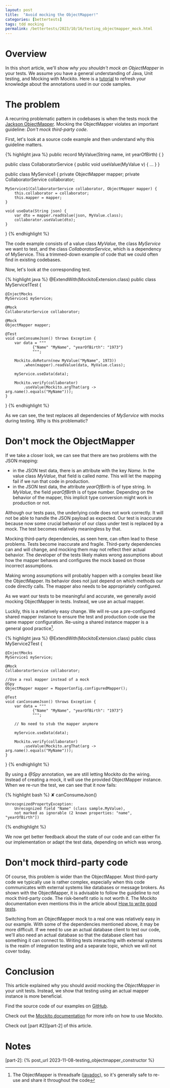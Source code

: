 ```yaml
---
layout: post
title:  "Avoid mocking the ObjectMapper!"
categories: [bettertests]
tags: tdd mocking
permalink: /bettertests/2023/10/16/testing_objectmapper_mock.html
---
```


# Overview

In this short article, we'll show _why you shouldn't mock an ObjectMapper_ in your tests.
We assume you have a general understanding of Java, Unit testing, and Mocking with Mockito.
Here is a [tutorial][mockito-tutorial] to refresh your knowledge about the annotations used in our code samples.

# The problem

A recurring problematic pattern in
codebases is when the tests mock the [Jackson ObjectMapper][jackson].
Mocking the ObjectMapper violates an important guideline: _Don't mock third-party code_.

First, let's look at a source code example and then understand why this guideline matters.

{% highlight java %}
public record MyValue(String name, int yearOfBirth) { }

public class CollaboratorService {
    public void useValue(MyValue v) { ... }
}

public class MyService1 {
    private ObjectMapper mapper;
    private CollaboratorService collaborator;

    MyService1(CollaboratorService collaborator, ObjectMapper mapper) {
        this.collaborator = collaborator;
        this.mapper = mapper;
    }

    void useData(String json) {
        var dto = mapper.readValue(json, MyValue.class);
        collaborator.useValue(dto);
    }
}
{% endhighlight %}

The code example consists of a value class _MyValue_, the class _MyService_ we want to test, and the class _CollaboratorService_, which is
a dependency of MyService. This a trimmed-down example of code that we could often find in existing codebases.

Now, let's look at the corresponding test.

{% highlight java %}
@ExtendWith(MockitoExtension.class)
public class MyService1Test {

    @InjectMocks
    MyService1 myService;

    @Mock
    CollaboratorService collaborator;

    @Mock
    ObjectMapper mapper;

    @Test
    void canConsumeJson() throws Exception {
        var data = """
                {"Name" "MyName", "yearOfBirth": "1973"}
                """;

        Mockito.doReturn(new MyValue("MyName", 1973))
            .when(mapper).readValue(data, MyValue.class);

        myService.useData(data);

        Mockito.verify(collaborator)
            .useValue(Mockito.argThat(arg -> arg.name().equals("MyName")));
    }
}
{% endhighlight %}

As we can see, the test replaces all dependencies of _MyService_ with mocks during testing. Why is this problematic?

# Don't mock the ObjectMapper

If we take a closer look, we can see that there are two problems with the JSON mapping:
* in the JSON test data, there is an attribute with the key _Name_. In the value class _MyValue_, that field is called _name_. This will let the mapping fail if we run that code in production.
* in the JSON test data, the attribute _yearOfBirth_ is of type string. In _MyValue_, the field _yearOfBirth_ is of type number. Depending on the behavior of the mapper, this implicit type conversion might work in production or not.

Although our tests pass, the underlying code does not work correctly. It will not be able to handle the JSON payload as expected. Our
test is inaccurate because now some crucial behavior of our class under test is replaced by a mock. The test becomes relatively meaningless by that.

Mocking third-party dependencies, as seen here, can often lead to these problems. Tests become inaccurate and fragile.
Third-party dependencies can and will change, and mocking them may not reflect their actual behavior. The developer of the tests likely makes wrong assumptions about how the mapper behaves and configures the mock based on those incorrect assumptions.

Making wrong assumptions will probably happen with a complex beast like the ObjectMapper.
Its behavior does not just depend on which methods our code directly calls. The mapper also needs to be appropriately configured.

As we want our tests to be meaningful and accurate, we generally avoid mocking ObjectMapper in tests. Instead, we use an actual mapper.

Luckily, this is a relatively easy change. We will re-use a pre-configured shared mapper instance 
to ensure the test and production code use the same mapper configuration.
Re-using a shared instance mapper is a general good practice[^1].

{% highlight java %}
@ExtendWith(MockitoExtension.class)
public class MyService2Test {

    @InjectMocks
    MyService1 myService;

    @Mock
    CollaboratorService collaborator;

    //Use a real mapper instead of a mock
    @Spy
    ObjectMapper mapper = MapperConfig.configuredMapper();

    @Test
    void canConsumeJson() throws Exception {
        var data = """
                {"Name" "MyName", "yearOfBirth": "1973"}
                """;

        // No need to stub the mapper anymore

        myService.useData(data);

        Mockito.verify(collaborator)
            .useValue(Mockito.argThat(arg -> arg.name().equals("MyName")));
    }
}
{% endhighlight %}

By using a _@Spy_ annotation, we are still letting Mockito do the wiring. Instead of creating a mock, it will use the provided ObjectMapper instance. When we re-run
the test, we can see that it now fails:

{% highlight bash %}
✘ canConsumeJson()

    UnrecognizedPropertyException: 
        Unrecognized field "Name" (class sample.MyValue), 
        not marked as ignorable (2 known properties: "name", "yearOfBirth"])
{% endhighlight %}

We now get better feedback about the state of our code and can either fix our implementation or adapt the test data, depending on which was wrong.

# Don't mock third-party code

Of course, this problem is wider than the ObjectMapper.
Most third-party code we typically use is rather complex, especially when this code communicates with external systems like databases or message brokers.
As shown with the ObjectMapper, it is advisable to follow the guideline to not mock third-party code. The risk-benefit ratio is not worth it.
The Mockito documentation even mentions this in the article about [How to write good tests][mockito-how].

Switching from an ObjectMapper mock to a real one was relatively easy in our example.
With some of the dependencies mentioned above, it may be more difficult.
If we need to use an actual database client to test our code, we'll also need an actual database so that the database client has something it can connect to.
Writing tests interacting with external systems is the realm of integration testing and a separate topic, which we will not cover today.

# Conclusion

This article explained why you should avoid mocking the _ObjectMapper_ in your unit tests.
Instead, we show that testing using an actual mapper instance is more beneficial.

Find the source code of our examples on [GitHub][github-examples].

Check out the [Mockito documentation][mockito] for more info on how to use Mockito.

Check out [part #2][part-2] of this article.

# Notes

[^1]: The ObjectMapper is threadsafe ([javadoc][javadoc]), so it's generally safe to re-use and share it throughout the code

[mockito]: https://site.mockito.org/
[mockito-tutorial]: https://www.baeldung.com/mockito-annotations
[jackson]: https://github.com/FasterXML/jackson-docs
[mockito-how]: https://github.com/mockito/mockito/wiki/How-to-write-good-tests#dont-mock-a-type-you-dont-own
[github-examples]: https://github.com/red-green-coding/bettertests-objectmapper-mock
[javadoc]: https://fasterxml.github.io/jackson-databind/javadoc/2.7/com/fasterxml/jackson/databind/ObjectMapper.html
[part-2]: {% post_url 2023-11-08-testing_objectmapper_constructor %}
